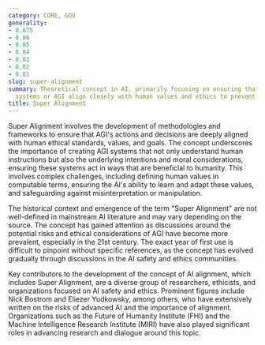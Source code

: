 ```yaml
---
category: CORE, GOV
generality:
- 0.875
- 0.86
- 0.85
- 0.84
- 0.83
- 0.82
- 0.81
slug: super-alignment
summary: Theoretical concept in AI, primarily focusing on ensuring that advanced AI
  systems or AGI align closely with human values and ethics to prevent negative outcomes.
title: Super Alignment
---
```


Super Alignment involves the development of methodologies and frameworks to ensure that AGI's actions and decisions are deeply aligned with human ethical standards, values, and goals. The concept underscores the importance of creating AGI systems that not only understand human instructions but also the underlying intentions and moral considerations, ensuring these systems act in ways that are beneficial to humanity. This involves complex challenges, including defining human values in computable terms, ensuring the AI's ability to learn and adapt these values, and safeguarding against misinterpretation or manipulation.

The historical context and emergence of the term "Super Alignment" are not well-defined in mainstream AI literature and may vary depending on the source. The concept has gained attention as discussions around the potential risks and ethical considerations of AGI have become more prevalent, especially in the 21st century. The exact year of first use is difficult to pinpoint without specific references, as the concept has evolved gradually through discussions in the AI safety and ethics communities.

Key contributors to the development of the concept of AI alignment, which includes Super Alignment, are a diverse group of researchers, ethicists, and organizations focused on AI safety and ethics. Prominent figures include Nick Bostrom and Eliezer Yudkowsky, among others, who have extensively written on the risks of advanced AI and the importance of alignment. Organizations such as the Future of Humanity Institute (FHI) and the Machine Intelligence Research Institute (MIRI) have also played significant roles in advancing research and dialogue around this topic.